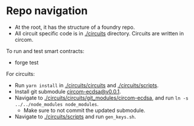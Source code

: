 # Repo navigation

- At the root, it has the structure of a foundry repo.
- All circuit specific code is in [./circuits](./circuits) directory. Circuits are written in circom.

To run and test smart contracts:
- forge test

For circuits:
- Run `yarn install` in [./circuits/circuits](./circuits/circuits) and [./circuits/scripts](./circuits/scripts).
- Install git submodule [circom-ecdsa@v0.0.1](https://github.com/0xPARC/circom-ecdsa/releases/tag/v0.0.1).
- Navigate to [./circuits/circuits/git_modules/circom-ecdsa](./circuits/circuits/git_modules/circom-ecdsa), and run `ln -s  ../../node_modules node_modules`.
  - Make sure to not commit the updated submodule.
- Navigate to [./circuits/scripts](./circuits/scripts) and run `gen_keys.sh`.
